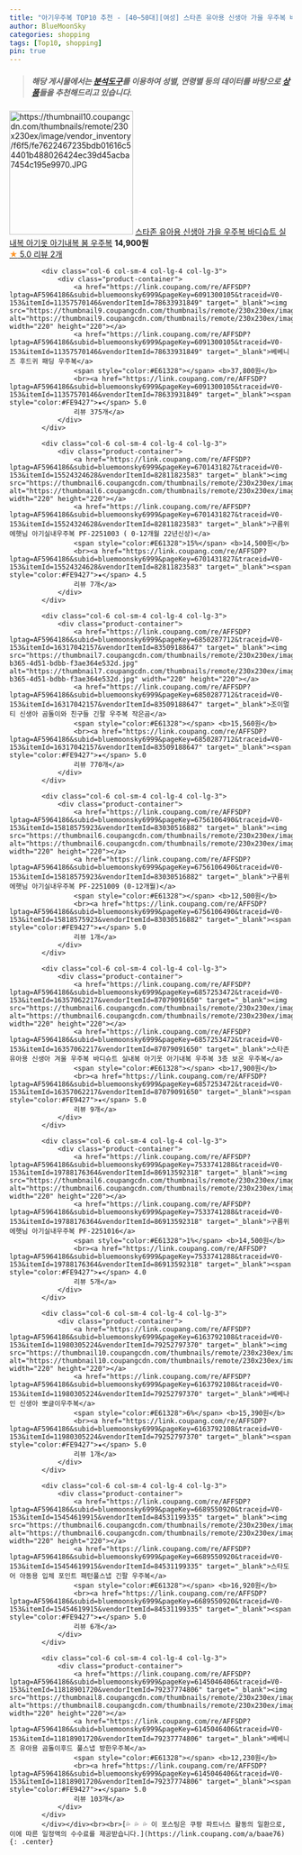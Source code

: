 ```yaml
---
title: "아기우주복 TOP10 추천 - [40~50대][여성] 스타존 유아용 신생아 가을 우주복 바디슈트 실내복 아기옷 아기내복 봄 우주복"
author: BlueMoonSky
categories: shopping
tags: [Top10, shopping]
pin: true
---
```


> ##### 해당 게시물에서는 [**분석도구**](https://itemscout.io/)를 이용하여 **성별**, **연령별** 등의 데이터를 바탕으로 [**상품**](https://link.coupang.com/a/baae76)들을 추천해드리고 있습니다.
<div class="container"><div class="row">
            <div class="col-6 col-sm-4 col-lg-4 col-lg-3">
                <div class="product-container">
                    <a href="https://link.coupang.com/re/AFFSDP?lptag=AF5964186&subid=bluemoonsky6999&pageKey=6740387171&traceid=V0-153&itemId=15733634811&vendorItemId=82947586052" target="_blank"><img src="https://thumbnail10.coupangcdn.com/thumbnails/remote/230x230ex/image/vendor_inventory/f6f5/fe7622467235bdb01616c54401b488026424ec39d45acba7454c195e9970.JPG" alt="https://thumbnail10.coupangcdn.com/thumbnails/remote/230x230ex/image/vendor_inventory/f6f5/fe7622467235bdb01616c54401b488026424ec39d45acba7454c195e9970.JPG" width="220" height="220"></a>
                    <a href="https://link.coupang.com/re/AFFSDP?lptag=AF5964186&subid=bluemoonsky6999&pageKey=6740387171&traceid=V0-153&itemId=15733634811&vendorItemId=82947586052" target="_blank">스타존 유아용 신생아 가을 우주복 바디슈트 실내복 아기옷 아기내복 봄 우주복</a>
                    <span style="color:#E61328"></span> <b>14,900원</b>
                    <br><a href="https://link.coupang.com/re/AFFSDP?lptag=AF5964186&subid=bluemoonsky6999&pageKey=6740387171&traceid=V0-153&itemId=15733634811&vendorItemId=82947586052" target="_blank"><span style="color:#FE9427">★</span> 5.0
                    리뷰 2개</a>
                </div>
            </div>
            
            <div class="col-6 col-sm-4 col-lg-4 col-lg-3">
                <div class="product-container">
                    <a href="https://link.coupang.com/re/AFFSDP?lptag=AF5964186&subid=bluemoonsky6999&pageKey=6091300105&traceid=V0-153&itemId=11357570146&vendorItemId=78633931849" target="_blank"><img src="https://thumbnail9.coupangcdn.com/thumbnails/remote/230x230ex/image/rs_quotation_api/lwi2xjp0/a8f1033f10af40f48f53376e4c30c0f3.jpeg" alt="https://thumbnail9.coupangcdn.com/thumbnails/remote/230x230ex/image/rs_quotation_api/lwi2xjp0/a8f1033f10af40f48f53376e4c30c0f3.jpeg" width="220" height="220"></a>
                    <a href="https://link.coupang.com/re/AFFSDP?lptag=AF5964186&subid=bluemoonsky6999&pageKey=6091300105&traceid=V0-153&itemId=11357570146&vendorItemId=78633931849" target="_blank">베베니즈 후드귀 패딩 우주복</a>
                    <span style="color:#E61328"></span> <b>37,800원</b>
                    <br><a href="https://link.coupang.com/re/AFFSDP?lptag=AF5964186&subid=bluemoonsky6999&pageKey=6091300105&traceid=V0-153&itemId=11357570146&vendorItemId=78633931849" target="_blank"><span style="color:#FE9427">★</span> 5.0
                    리뷰 375개</a>
                </div>
            </div>
            
            <div class="col-6 col-sm-4 col-lg-4 col-lg-3">
                <div class="product-container">
                    <a href="https://link.coupang.com/re/AFFSDP?lptag=AF5964186&subid=bluemoonsky6999&pageKey=6701431827&traceid=V0-153&itemId=15524324628&vendorItemId=82811823583" target="_blank"><img src="https://thumbnail6.coupangcdn.com/thumbnails/remote/230x230ex/image/vendor_inventory/f785/4305631e87c44493963f1b1f63923193c2d391405b336e6b8c9ec285fee2.jpg" alt="https://thumbnail6.coupangcdn.com/thumbnails/remote/230x230ex/image/vendor_inventory/f785/4305631e87c44493963f1b1f63923193c2d391405b336e6b8c9ec285fee2.jpg" width="220" height="220"></a>
                    <a href="https://link.coupang.com/re/AFFSDP?lptag=AF5964186&subid=bluemoonsky6999&pageKey=6701431827&traceid=V0-153&itemId=15524324628&vendorItemId=82811823583" target="_blank">구름위에햇님 아기실내우주복 PF-2251003 ( 0-12개월 22년신상)</a>
                    <span style="color:#E61328">15%</span> <b>14,500원</b>
                    <br><a href="https://link.coupang.com/re/AFFSDP?lptag=AF5964186&subid=bluemoonsky6999&pageKey=6701431827&traceid=V0-153&itemId=15524324628&vendorItemId=82811823583" target="_blank"><span style="color:#FE9427">★</span> 4.5
                    리뷰 7개</a>
                </div>
            </div>
            
            <div class="col-6 col-sm-4 col-lg-4 col-lg-3">
                <div class="product-container">
                    <a href="https://link.coupang.com/re/AFFSDP?lptag=AF5964186&subid=bluemoonsky6999&pageKey=6850287712&traceid=V0-153&itemId=16317042157&vendorItemId=83509188647" target="_blank"><img src="https://thumbnail7.coupangcdn.com/thumbnails/remote/230x230ex/image/retail/images/2022/10/18/10/1/01f50800-b365-4d51-bdbb-f3ae364e532d.jpg" alt="https://thumbnail7.coupangcdn.com/thumbnails/remote/230x230ex/image/retail/images/2022/10/18/10/1/01f50800-b365-4d51-bdbb-f3ae364e532d.jpg" width="220" height="220"></a>
                    <a href="https://link.coupang.com/re/AFFSDP?lptag=AF5964186&subid=bluemoonsky6999&pageKey=6850287712&traceid=V0-153&itemId=16317042157&vendorItemId=83509188647" target="_blank">조이멀티 신생아 곰돌이와 친구들 긴팔 우주복 작은곰</a>
                    <span style="color:#E61328"></span> <b>15,560원</b>
                    <br><a href="https://link.coupang.com/re/AFFSDP?lptag=AF5964186&subid=bluemoonsky6999&pageKey=6850287712&traceid=V0-153&itemId=16317042157&vendorItemId=83509188647" target="_blank"><span style="color:#FE9427">★</span> 5.0
                    리뷰 770개</a>
                </div>
            </div>
            
            <div class="col-6 col-sm-4 col-lg-4 col-lg-3">
                <div class="product-container">
                    <a href="https://link.coupang.com/re/AFFSDP?lptag=AF5964186&subid=bluemoonsky6999&pageKey=6756106490&traceid=V0-153&itemId=15818575923&vendorItemId=83030516882" target="_blank"><img src="https://thumbnail6.coupangcdn.com/thumbnails/remote/230x230ex/image/vendor_inventory/dc91/434e173cf098fbac3d621266dfd2d4e2a1b920eef963a827e4020b5ee33a.jpg" alt="https://thumbnail6.coupangcdn.com/thumbnails/remote/230x230ex/image/vendor_inventory/dc91/434e173cf098fbac3d621266dfd2d4e2a1b920eef963a827e4020b5ee33a.jpg" width="220" height="220"></a>
                    <a href="https://link.coupang.com/re/AFFSDP?lptag=AF5964186&subid=bluemoonsky6999&pageKey=6756106490&traceid=V0-153&itemId=15818575923&vendorItemId=83030516882" target="_blank">구름위에햇님 아기실내우주복 PF-2251009 (0-12개월)</a>
                    <span style="color:#E61328"></span> <b>12,500원</b>
                    <br><a href="https://link.coupang.com/re/AFFSDP?lptag=AF5964186&subid=bluemoonsky6999&pageKey=6756106490&traceid=V0-153&itemId=15818575923&vendorItemId=83030516882" target="_blank"><span style="color:#FE9427">★</span> 5.0
                    리뷰 1개</a>
                </div>
            </div>
            
            <div class="col-6 col-sm-4 col-lg-4 col-lg-3">
                <div class="product-container">
                    <a href="https://link.coupang.com/re/AFFSDP?lptag=AF5964186&subid=bluemoonsky6999&pageKey=6857253472&traceid=V0-153&itemId=16357062217&vendorItemId=87079091650" target="_blank"><img src="https://thumbnail6.coupangcdn.com/thumbnails/remote/230x230ex/image/vendor_inventory/23ae/ca42148ee1ff2deb50d3bfb9f5dfbfd7607a52ae7bf2e378c7914630816b.JPG" alt="https://thumbnail6.coupangcdn.com/thumbnails/remote/230x230ex/image/vendor_inventory/23ae/ca42148ee1ff2deb50d3bfb9f5dfbfd7607a52ae7bf2e378c7914630816b.JPG" width="220" height="220"></a>
                    <a href="https://link.coupang.com/re/AFFSDP?lptag=AF5964186&subid=bluemoonsky6999&pageKey=6857253472&traceid=V0-153&itemId=16357062217&vendorItemId=87079091650" target="_blank">스타존 유아용 신생아 겨울 우주복 바디슈트 실내복 아기옷 아기내복 우주복 3층 보온 우주복</a>
                    <span style="color:#E61328"></span> <b>17,900원</b>
                    <br><a href="https://link.coupang.com/re/AFFSDP?lptag=AF5964186&subid=bluemoonsky6999&pageKey=6857253472&traceid=V0-153&itemId=16357062217&vendorItemId=87079091650" target="_blank"><span style="color:#FE9427">★</span> 5.0
                    리뷰 9개</a>
                </div>
            </div>
            
            <div class="col-6 col-sm-4 col-lg-4 col-lg-3">
                <div class="product-container">
                    <a href="https://link.coupang.com/re/AFFSDP?lptag=AF5964186&subid=bluemoonsky6999&pageKey=7533741288&traceid=V0-153&itemId=19788176364&vendorItemId=86913592318" target="_blank"><img src="https://thumbnail6.coupangcdn.com/thumbnails/remote/230x230ex/image/vendor_inventory/b829/d58101ee55b84c4d666c1913e416a014262b76ff405975f7bdbe4b49d0c1.jpg" alt="https://thumbnail6.coupangcdn.com/thumbnails/remote/230x230ex/image/vendor_inventory/b829/d58101ee55b84c4d666c1913e416a014262b76ff405975f7bdbe4b49d0c1.jpg" width="220" height="220"></a>
                    <a href="https://link.coupang.com/re/AFFSDP?lptag=AF5964186&subid=bluemoonsky6999&pageKey=7533741288&traceid=V0-153&itemId=19788176364&vendorItemId=86913592318" target="_blank">구름위에햇님 아기실내우주복 PF-2251016</a>
                    <span style="color:#E61328">1%</span> <b>14,500원</b>
                    <br><a href="https://link.coupang.com/re/AFFSDP?lptag=AF5964186&subid=bluemoonsky6999&pageKey=7533741288&traceid=V0-153&itemId=19788176364&vendorItemId=86913592318" target="_blank"><span style="color:#FE9427">★</span> 4.0
                    리뷰 5개</a>
                </div>
            </div>
            
            <div class="col-6 col-sm-4 col-lg-4 col-lg-3">
                <div class="product-container">
                    <a href="https://link.coupang.com/re/AFFSDP?lptag=AF5964186&subid=bluemoonsky6999&pageKey=6163792108&traceid=V0-153&itemId=11980305224&vendorItemId=79252797370" target="_blank"><img src="https://thumbnail10.coupangcdn.com/thumbnails/remote/230x230ex/image/rs_quotation_api/kd1tpvxo/ef602d551a5444af98199d2f4640ad22.JPG" alt="https://thumbnail10.coupangcdn.com/thumbnails/remote/230x230ex/image/rs_quotation_api/kd1tpvxo/ef602d551a5444af98199d2f4640ad22.JPG" width="220" height="220"></a>
                    <a href="https://link.coupang.com/re/AFFSDP?lptag=AF5964186&subid=bluemoonsky6999&pageKey=6163792108&traceid=V0-153&itemId=11980305224&vendorItemId=79252797370" target="_blank">베베나인 신생아 뽀글이우주복</a>
                    <span style="color:#E61328">6%</span> <b>15,390원</b>
                    <br><a href="https://link.coupang.com/re/AFFSDP?lptag=AF5964186&subid=bluemoonsky6999&pageKey=6163792108&traceid=V0-153&itemId=11980305224&vendorItemId=79252797370" target="_blank"><span style="color:#FE9427">★</span> 5.0
                    리뷰 1개</a>
                </div>
            </div>
            
            <div class="col-6 col-sm-4 col-lg-4 col-lg-3">
                <div class="product-container">
                    <a href="https://link.coupang.com/re/AFFSDP?lptag=AF5964186&subid=bluemoonsky6999&pageKey=6689550920&traceid=V0-153&itemId=15454619915&vendorItemId=84531199335" target="_blank"><img src="https://thumbnail6.coupangcdn.com/thumbnails/remote/230x230ex/image/vendor_inventory/2dc6/d726f637a950e3d43484dd2bcb7b630be27e0e2b464f6dd2c1aaff11f464.jpeg" alt="https://thumbnail6.coupangcdn.com/thumbnails/remote/230x230ex/image/vendor_inventory/2dc6/d726f637a950e3d43484dd2bcb7b630be27e0e2b464f6dd2c1aaff11f464.jpeg" width="220" height="220"></a>
                    <a href="https://link.coupang.com/re/AFFSDP?lptag=AF5964186&subid=bluemoonsky6999&pageKey=6689550920&traceid=V0-153&itemId=15454619915&vendorItemId=84531199335" target="_blank">스타도어 아동용 입체 포인트 패턴풀스냅 긴팔 우주복</a>
                    <span style="color:#E61328"></span> <b>16,920원</b>
                    <br><a href="https://link.coupang.com/re/AFFSDP?lptag=AF5964186&subid=bluemoonsky6999&pageKey=6689550920&traceid=V0-153&itemId=15454619915&vendorItemId=84531199335" target="_blank"><span style="color:#FE9427">★</span> 5.0
                    리뷰 6개</a>
                </div>
            </div>
            
            <div class="col-6 col-sm-4 col-lg-4 col-lg-3">
                <div class="product-container">
                    <a href="https://link.coupang.com/re/AFFSDP?lptag=AF5964186&subid=bluemoonsky6999&pageKey=6145046406&traceid=V0-153&itemId=11818901720&vendorItemId=79237774806" target="_blank"><img src="https://thumbnail8.coupangcdn.com/thumbnails/remote/230x230ex/image/rs_quotation_api/sfwn8vd6/57dbf644792c4399b0439b7af1adcdaf.jpeg" alt="https://thumbnail8.coupangcdn.com/thumbnails/remote/230x230ex/image/rs_quotation_api/sfwn8vd6/57dbf644792c4399b0439b7af1adcdaf.jpeg" width="220" height="220"></a>
                    <a href="https://link.coupang.com/re/AFFSDP?lptag=AF5964186&subid=bluemoonsky6999&pageKey=6145046406&traceid=V0-153&itemId=11818901720&vendorItemId=79237774806" target="_blank">베베니즈 유아용 곰돌이후드 풀스냅 방한우주복</a>
                    <span style="color:#E61328"></span> <b>12,230원</b>
                    <br><a href="https://link.coupang.com/re/AFFSDP?lptag=AF5964186&subid=bluemoonsky6999&pageKey=6145046406&traceid=V0-153&itemId=11818901720&vendorItemId=79237774806" target="_blank"><span style="color:#FE9427">★</span> 5.0
                    리뷰 103개</a>
                </div>
            </div>
            </div></div><br><br>[💦 💦 💦 이 포스팅은 쿠팡 파트너스 활동의 일환으로, 이에 따른 일정액의 수수료를 제공받습니다.](https://link.coupang.com/a/baae76){: .center}